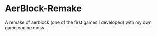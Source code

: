 # AerBlock-Remake
 A remake of aerblock (one of the first games I developed) with my own game engine moss.
